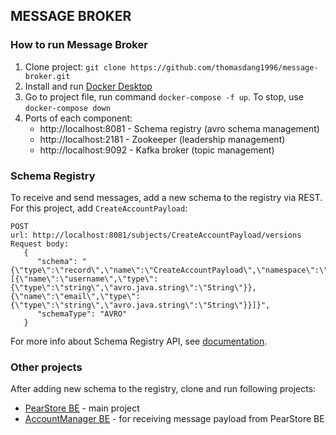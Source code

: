 ## MESSAGE BROKER
### How to run Message Broker
1) Clone project: `git clone https://github.com/thomasdang1996/message-broker.git`
2) Install and run [Docker Desktop](https://www.docker.com/products/docker-desktop/)
3) Go to project file, run command `docker-compose -f up`. To stop, use `docker-compose down`
4) Ports of each component:
    - http://localhost:8081 - Schema registry (avro schema management)
    - http://localhost:2181 - Zookeeper (leadership management)
    - http://localhost:9092 - Kafka broker (topic management)

### Schema Registry
To receive and send messages, add a new schema to the registry via REST. For this project, add `CreateAccountPayload`:
```
POST 
url: http://localhost:8081/subjects/CreateAccountPayload/versions   
Request body:
   {
      "schema": "{\"type\":\"record\",\"name\":\"CreateAccountPayload\",\"namespace\":\"avrogenerated.accountmanager\",\"fields\":[{\"name\":\"username\",\"type\":{\"type\":\"string\",\"avro.java.string\":\"String\"}},{\"name\":\"email\",\"type\":{\"type\":\"string\",\"avro.java.string\":\"String\"}}]}",
      "schemaType": "AVRO"
   }
```
For more info about Schema Registry API, see [documentation](https://docs.confluent.io/platform/current/schema-registry/develop/api.html#schemas).

### Other projects
After adding new schema to the registry, clone and run following projects:
- [PearStore BE](https://github.com/thomasdang1996/pear-store-be.git) - main project
- [AccountManager BE](https://github.com/thomasdang1996/account-manager-be.git) - for receiving message payload from PearStore BE
